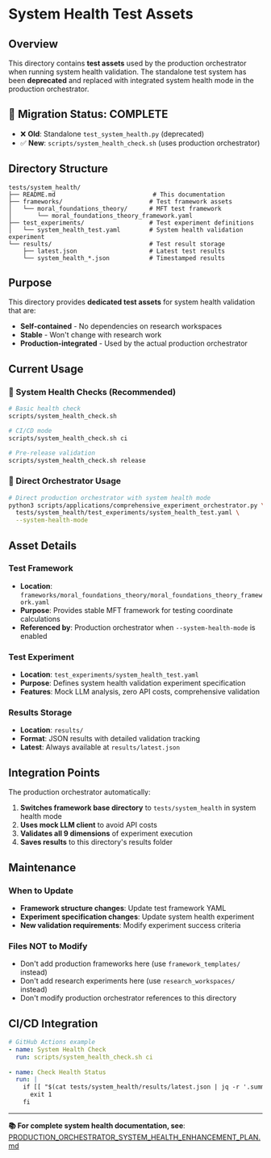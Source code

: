 # System Health Test Assets

## Overview

This directory contains **test assets** used by the production orchestrator when running system health validation. The standalone test system has been **deprecated** and replaced with integrated system health mode in the production orchestrator.

## 🔄 Migration Status: COMPLETE

- ❌ **Old**: Standalone `test_system_health.py` (deprecated)
- ✅ **New**: `scripts/system_health_check.sh` (uses production orchestrator)

## Directory Structure

```
tests/system_health/
├── README.md                           # This documentation
├── frameworks/                        # Test framework assets
│   └── moral_foundations_theory/      # MFT test framework
│       └── moral_foundations_theory_framework.yaml
├── test_experiments/                  # Test experiment definitions
│   └── system_health_test.yaml        # System health validation experiment
└── results/                           # Test result storage
    ├── latest.json                    # Latest test results
    └── system_health_*.json           # Timestamped results
```

## Purpose

This directory provides **dedicated test assets** for system health validation that are:
- **Self-contained** - No dependencies on research workspaces
- **Stable** - Won't change with research work
- **Production-integrated** - Used by the actual production orchestrator

## Current Usage

### 🏥 System Health Checks (Recommended)
```bash
# Basic health check
scripts/system_health_check.sh

# CI/CD mode
scripts/system_health_check.sh ci

# Pre-release validation  
scripts/system_health_check.sh release
```

### 🔧 Direct Orchestrator Usage
```bash
# Direct production orchestrator with system health mode
python3 scripts/applications/comprehensive_experiment_orchestrator.py \
  tests/system_health/test_experiments/system_health_test.yaml \
  --system-health-mode
```

## Asset Details

### Test Framework
- **Location**: `frameworks/moral_foundations_theory/moral_foundations_theory_framework.yaml`
- **Purpose**: Provides stable MFT framework for testing coordinate calculations
- **Referenced by**: Production orchestrator when `--system-health-mode` is enabled

### Test Experiment
- **Location**: `test_experiments/system_health_test.yaml`
- **Purpose**: Defines system health validation experiment specification
- **Features**: Mock LLM analysis, zero API costs, comprehensive validation

### Results Storage
- **Location**: `results/`
- **Format**: JSON results with detailed validation tracking
- **Latest**: Always available at `results/latest.json`

## Integration Points

The production orchestrator automatically:
1. **Switches framework base directory** to `tests/system_health` in system health mode
2. **Uses mock LLM client** to avoid API costs
3. **Validates all 9 dimensions** of experiment execution
4. **Saves results** to this directory's results folder

## Maintenance

### When to Update
- **Framework structure changes**: Update test framework YAML
- **Experiment specification changes**: Update system health experiment
- **New validation requirements**: Modify experiment success criteria

### Files NOT to Modify
- Don't add production frameworks here (use `framework_templates/` instead)
- Don't add research experiments here (use `research_workspaces/` instead)
- Don't modify production orchestrator references to this directory

## CI/CD Integration

```yaml
# GitHub Actions example
- name: System Health Check
  run: scripts/system_health_check.sh ci
  
- name: Check Health Status
  run: |
    if [[ "$(cat tests/system_health/results/latest.json | jq -r '.summary.overall_status')" != "HEALTHY" ]]; then
      exit 1
    fi
```

---

**📚 For complete system health documentation, see**: [PRODUCTION_ORCHESTRATOR_SYSTEM_HEALTH_ENHANCEMENT_PLAN.md](../../PRODUCTION_ORCHESTRATOR_SYSTEM_HEALTH_ENHANCEMENT_PLAN.md) 